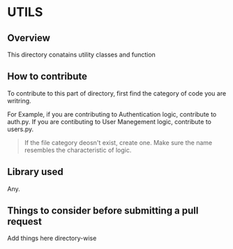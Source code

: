 # UTILS

## Overview

This directory conatains utility classes and function

## How to contribute

To contribute to this part of directory, first find the category of code you are writring. 

For Example, if you are contributing to Authentication logic, contribute to auth.py. If you are contibuting to User Manegement logic, contribute to users.py.

> If the file category deosn't exist, create one. Make sure the name resembles the characteristic of logic.

## Library used

Any.

## Things to consider before submitting a pull request

Add things here directory-wise